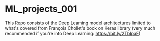 # ML_projects_001
This Repo consists of the Deep Learning 
model architectures limited to what's covered
from François Chollet's book on Keras library 
(very much recommended if you're into Deep Learning: https://bit.ly/2TbIpaF)
